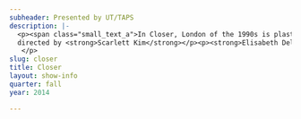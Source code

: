 ```yaml
---
subheader: Presented by UT/TAPS
description: |-
  <p><span class="small_text_a">In Closer, London of the 1990s is plastic and blank, waiting for an upload of true human intimacy.  But as four Londoners seek and evade each other, flirting and flying through chatrooms and strip clubs, honesty becomes a performance.  In a dense and tangled network, Alice, Anna, Dan, and Larry capture and negotiate their many loves by any and all emotional means.  And the London streets look more and more like a Möbius strip.  Will this loop return them to the truth?</span></p><p>by <strong>Patrick Marber</strong><br/>
  directed by <strong>Scarlett Kim</strong></p><p><strong>Elisabeth Del Toro</strong> (Alice) is a third-year TAPS and Anthropology major. She has acted (<em>Cabaret</em>, <em>Godspell</em>, <em>Grey Gardens</em>, <em>House of Yes</em>, <em>Drowsy Chaperone</em>, <em>ALICES</em>), stagehand-ed (<em>Henry VI</em>), and assistant sound designed (<em>Glass Menagerie</em>) for UT, and is currently serving her second term on UT Committee, as Secretary. She is also a curator of <em>Theater[24]</em> and wrote a play, <em>Closure Pending</em>, which debuted in the 2014 New Work Week Festival. This summer, Elisabeth performed in a devised piece titled <em>Before the Window</em>, and her voice was featured in the residency performance of <em>The Temp</em>.</p><p><strong>Christopher Deakin </strong>(Dan) is a fourth-year majoring in TAPS. He has performed in UT/TAPS productions since his first quarter in the College. He appeared in <em>The Violet Hour</em>, <em>Twelfth Night</em>, <em>The Lion in Winter</em>, <em>The Glass Menagerie</em>, <em>The Merchant of Venice</em>, <em>The House of Yes</em>, <em>Hedda Gabler</em>, <em>Buried in Bughouse Square</em>, and most recently, <em>A Streetcar Named Desire</em>. He also wrote and directed a workshop production of <em>Springwood Central Honors Society</em>. You can see him next in April, in First Floor Theater's world premiere of <em>The Paranoid Style in American Politics</em>.</p><p><strong>Alex Morales </strong>(Larry) is a second-year, double-majoring in Psychology and TAPS, with a specialization in audience psychology. He has taken the UT stage in <em>Springwood Central Honors Society</em> and <em>A Streetcar Named Desire</em>.</p><p><strong>Natalie Pasquinelli</strong> (Anna) is a first-year. This is her first show with UT. Her previous acting credits include <em>Our Town</em>, <em>Pride and Prejudice</em>, <em>A Midsummer Night’s Dream</em>, and <em>Radium Girls</em>.</p><p><strong>Scarlett J. Kim</strong> (Director) is a fourth-year TAPS and DOVA major who wants to become a real life theatre director when she grows up. With UT, Scarlett has directed <em>Hamletmachine</em>, <em>Hotel Nepenthe</em> and <em>4.48 Psychosis</em>; acted in <em>reWILDing Genius</em>, <em>House of Yes</em> and <em>Vagina Monologues</em>; scenic designed <em>Godspell</em>; and assistant directed <em>Buried in Bughouse Square</em>. She chairs the UT Committee.</p><p><strong>Claire Haupt </strong>(Production Manager) is a second-year Political Science major. She has previously been a part of the Production Management team on <em>Hedda Gabler</em>, <em>Godspell</em>, and <em>Cabaret</em>. Claire is a member TAPS Tech Staff and has served on UT Committee.</p><p><strong>Xan Belzley</strong> (Stage Manager) is a fourth-year English major. Her previous show credits as a stage manager include <em>This is Our Youth</em> with UT and <em>Orestes at Delphi</em> and <em>Twain's World </em>with First Floor Theater. She also assistant stage managed <em>reWilding Genius</em> with TAPS and The New Colony. Her acting credits include <em>Twelfth Night </em>and <em>Cymbeline</em> with the Dean's Men and <em>The Clean House</em>, <em>Alices: Adventures in Wonderland</em>, and <em>Boston Marriage</em> with UT.</p><p><strong>Lee Ehudin</strong> (Set Designer) has previously been a stagehand for <em>Grey Gardens</em> and <em>Buried in Bughouse Square</em>, and assistant set designer for <em>Godspell</em>. </p><p><strong>Ivan Pyzow </strong>(Composer, Sound Designer) is a fourth-year majoring in Slavic Languages and Literature. He has composed and performed music for <em>Beowulf</em> (CES), <em>The River Jordan</em> (Le Vorris &amp; Vox), and <em>Hamletmachine </em>(UT).  He appeared in <em>The Physicists</em> (UT) and currently serves as director of the Dirt Red Brass Band and lead songwriter of a Fleetwood Mac tribute band.</p> <p><strong>Daniel Heins</strong> (Master Electrician) is a first-year potential Geophysical Sciences major. In high school he worked in various capacities for numerous shows among a handful of school and youth theater groups. This quarter he will also be working on <em>Henry V </em>and <em>Macbeth</em>.</p><p><strong>Maria Decker </strong>(Lighting Designer) is a fourth-year Mathematics major and Polish Studies minor.  Her previous UT credits include Props Master for <em>A Midsummer Night’s Dream</em>, Director for the <em>Winter 2014 Workshop:</em> <em>Sure Thing</em>, Stage Manager for <em>As You Like It</em>, and Assistant Lighting Designer for <em>The Drowsy Chaperone</em>, among many others.  She has also light designed for the D.C. Fringe Festival.</p><p><strong>Eric Kirkes</strong> (Props Designer) is a second-year considering a major in the humanities or social sciences. Previous UT shows include <em>Godspell</em> and <em>A Weekend of Workshop</em>s. Other production credits include <em>Aida</em>, <em>Les Miserables</em>, and <em>A Midsummer Night's Dream</em>.</p><p><strong>Isabelle Langrock </strong>(Costume Designer) is a fourth-year HIPS major. She has worked on costumes for several shows for UT, most notably <em>Godspell</em> and <em>Much Ado About Nothing</em>, as well as acted in several workshop seasons.</p> <p><strong>Kevin Freese</strong> (Master Carpenter) is a third-year Math and Computer Science major. Kevin has previously designed lights on <em>Much Ado About Nothing</em> and <em>A Midsummer Night's Dream</em>, and been an electrician on many other productions at UT. Kevin is also a member of Tech Staff.</p> <p><strong>Alexandra Garfinkle</strong> (Dramaturg) is a fourth-year TAPS major. She has trained at Black Box Acting Studio, serves on Committee and has garnered more than a dozen credits as a designer, dramaturg, and director. Currently, she is the assistant director for <em>A Christmas Carol</em> at the Goodman Theatre and is directing UT's winter production of <em>Amadeus</em>.</p><p><strong>Sarah Charipar</strong> (Dialect Coach) received her MFA from The Theater School at DePaul University.  Professionally she has worked in Chicago in theater, television, film and as a voice over artist.  She appeared in productions at Steppenwolf, The Goodman Theater, and Famous Door Theate. In addition to teaching and coaching, Sarah works as a freelance casting associate at PR Casting.</p> <p><strong>Surya Giri</strong> (Composer) has composed, recorded, &amp; produced for Indian independent and commercial cinema, as well as ghostwritten for a few independent Indian artists. He's currently involved in the UChicago band 'Same Pinch', and is releasing solo material.</p><p><strong>Noah Kahrs</strong> (Composer) is a second-year majoring in Music and Mathematics.  He has previously worked on <em>Godspell</em>, <em>Hamletmachine</em>, and <em>Hedda Gabler</em>.</p> <p><strong>Andrew Molina</strong> (Cellist) in the University Symphony Orchestra and chamber music program on campus.  He is an alumnus of the Chicago Youth Symphony Orchestras.  Andrew enjoys participating in the music ministry at Calvert House, and serves as principal cellist in the Wheaton Symphony/Wheaton Pops Orchestra. A first-year student, Andrew is a pre-med and plans to major in chemistry. </p><p><strong>Victoria Mooers</strong> (Violinist)  is a third-year Economics and Public Policy major.  Since first-year, she has been a member of a string quartet and the University Symphony Orchestra.</p> <p><strong>Felicia Woron</strong> (Violinist) is a second-year considering an International Studies major. She has been playing violin since she was six years old and now plays in the University Symphony Orchestra.</p><p><strong>Stephanie Slaven-Ruffing</strong> (Assistant Director) is a first-year Anthropology and History major. Her previous experience includes acting, writing, and directing in her high school theatre department.</p><p><strong>Caitlin Hubbard</strong> (Assistant Production Manager) is a first-year majoring in Classics or Political Science. This is her first production with the UT.</p><p><strong>Rileigh Luczak</strong> (Assistant Stage Manager) is a first-year Math/TAPS major. This is her second UT production, following <em>A Streetcar Named Desire </em>(assistant electrician). Previous shows include Lookingglass Theatre's Lookingglass Lab 2013, and various high school productions as stage manager, production manager, sound designer and lighting designer.</p><p><strong>Vivian Zhang</strong> (Assistant Set Designer) is a first-year prospective economics major. This is her first time working with UT.</p><p><strong>Joey Wong</strong> (Assistant Set Designer) is a first-year intending to major in Comparative Human Development. This is her first UT show.</p><p><strong>Lydia Lawrence</strong> (Assistant Lighting Designer) is a first-year.</p><p><strong>Sarah Stark </strong>(Assistant Props Designer) is a first-year majoring in Comparative Human Development. Past experience includes acting in high school productions of <em>Weird Romance</em> and <em>Will Rogers’ Follies</em>, and working as props master for six high school plays and musicals.</p><p><strong>Charlie Lovejoy</strong> (Assistant Props Designer) is a first-year English major. In high school they stage managed and acted in a many productions. Charlie has also designed for Theatre[24] and performed at St. Paul’s professional youth circus, Circus Juventas.</p> <p><strong>Willekes Cronin </strong>(Assistant Costume Designer) is second-year Art History major. He recently worked as an assistant costume design on <em>A Streetcar Named Desire</em>.</p><p><strong>Josephine Géczy</strong> (Assistant Costume Designer) is first-year History of Art and Visual Arts double major This is her first UT production.</p><p><strong>Molly Becker</strong> (Assistant Production Manager) is a second-year. Previous credits include assistant production manager for <em>Cabaret</em>.<br/>
   </p>
slug: closer
title: Closer
layout: show-info
quarter: fall
year: 2014

---
```

